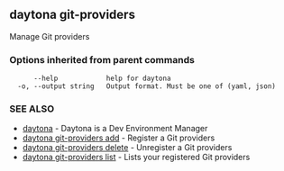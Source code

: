 ## daytona git-providers

Manage Git providers

### Options inherited from parent commands

```
      --help            help for daytona
  -o, --output string   Output format. Must be one of (yaml, json)
```

### SEE ALSO

* [daytona](daytona.md)	 - Daytona is a Dev Environment Manager
* [daytona git-providers add](daytona_git-providers_add.md)	 - Register a Git providers
* [daytona git-providers delete](daytona_git-providers_delete.md)	 - Unregister a Git providers
* [daytona git-providers list](daytona_git-providers_list.md)	 - Lists your registered Git providers

